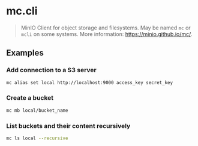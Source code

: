 # mc.cli

> MinIO Client for object storage and filesystems. May be named `mc` or `mcli` on some systems. More information: <https://minio.github.io/mc/>.

## Examples

### Add connection to a S3 server

```bash
mc alias set local http://localhost:9000 access_key secret_key
```

### Create a bucket

```bash
mc mb local/bucket_name
```

### List buckets and their content recursively

```bash
mc ls local --recursive
```
